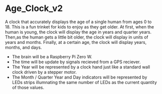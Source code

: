 # Age_Clock_v2
A clock that accurately displays the age of a single human from ages 0 to 18. This is a fun trinket for kids to enjoy as they get older. At first, when the human is young, the clock will display the age in years and quarter years. Then,as the human gets a little bit older, the clock will display in units of years and months. Finally, at a certain age, the clock will display years, months, and days.

* The brain will be a Raspberry Pi Zero W. 
* The time will be update by signals recieved from a GPS reciever.
* The Year will be represented by a clock hand just like a standard wall clock driven by a stepper motor.
* The Month / Quarter Year and Day indicators will be represented by LEDs strips illumnating the same number of LEDs as the current quantity of those values. 
